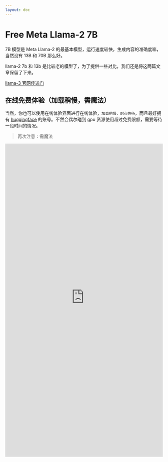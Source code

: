```yaml
---
layout: doc
---
```


# Free Meta Llama-2 7B

7B 模型是 Meta Llama-2 的最基本模型，运行速度较快，生成内容的准确度嘛，当然没有 13B 和 70B 那么好。

llama-2 7b 和 13b 是比较老的模型了，为了提供一些对比，我们还是将这两篇文章保留了下来。

[llama-3 官网传送门](https://llama.meta.com/llama3/)

## 在线免费体验（加载稍慢，需魔法）

当然，你也可以使用在线体验界面进行在线体验，`加载稍慢，耐心等待`，而且最好拥有 [huggingface](https://huggingface.co/) 的账号。不然会偶尔碰到 gpu 资源使用超过免费限额，需要等待一段时间的情况。

> 再次注意：需魔法

<iframe
	src="https://huggingface-projects-llama-2-7b-chat.hf.space"
	frameborder="0"
	width="100%"
	height="1000"
></iframe>
